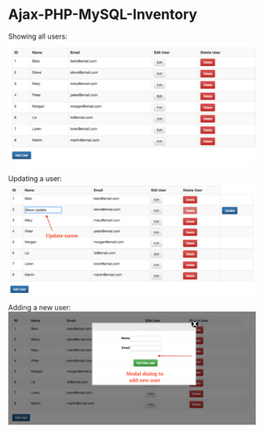 # Ajax-PHP-MySQL-Inventory

Showing all users:
![alt tag](https://github.com/henrygranados/Ajax-PHP-MySQL-Inventory/blob/master/images/inventory_1.png)

Updating a user:
![alt tag](https://github.com/henrygranados/Ajax-PHP-MySQL-Inventory/blob/master/images/inventory_2.png)

Adding a new user:
![alt tag](https://github.com/henrygranados/Ajax-PHP-MySQL-Inventory/blob/master/images/inventory_3.png)


